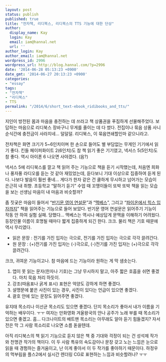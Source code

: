 ```yaml
---
layout: post
status: publish
published: true
title: "전자책, 리디북스, 리디북스의 TTS 기능에 대한 단상"
author:
  display_name: Kay
  login: Kay
  email: iam@hannal.net
  url: ''
author_login: Kay
author_email: iam@hannal.net
wordpress_id: 2996
wordpress_url: http://blog.hannal.com/?p=2996
date: '2014-06-28 05:13:23 +0900'
date_gmt: '2014-06-27 20:13:23 +0900'
categories:
- "essay"
tags:
- "전자책"
- "리디북스"
- TTS
permalink: "/2014/6/short_text-ebook_ridibooks_and_tts/"
---
```

<p>지인이 방전된 몸과 마음을 충전하는 데 쓰라고 책 상품권을 푸짐하게 선물해주었다. 보답하는 마음으로 리디북스 장바구니 무게를 줄이는 데 다 썼다. 전집이나 묶음 상품 사니 순식간에 충전금이 사라지네... 덜덜덜. 리디북스, 이 묶음연쇄할인마 같으니라고.</p>
<p>전차책은 화면 크기가 5~6인치이며 한 손으로 들어도 별 부담없는 무게인 기기에서 읽기 좋다. 킨들 페이퍼화이트 2(6인치)도 참 책 읽기 좋은 기기였고, 넥서스 5(5인치)도 참 좋다. 역시 아이폰 6 나오면 사야겠다. (음?)</p>
<p>넥서스 5에 리디북스를 깔고 책 읽어 주는 기능으로 책을 듣기 시작했는데, 처음엔 희화나 풍자풍 라디오를 듣는 것 같아 재밌었는데, 듣다보니 기대 이상으로 집중하여 듣게 된다. 나보다 발음이 훨씬 좋네... 게다가 한자 같은 건 쿨하게 무시하고 넘어가는 모습이 은근히 내 취향. 초등학교 “말하기 듣기” 수업 때 꼬맹이들이 또박 또박 책을 읽는 모습을 보는 선생님 마음이 내 마음과 비슷할까?</p>
<p>좀 짓궂은 마음이 들어서 “<a href="http://ridibooks.com/v2/Detail?id=734000252">반기문 영어 연설문</a>”과 “<a href="http://ridibooks.com/v2/Detail?id=509000308">맥베스</a>”, 그리고 “<a href="http://ridibooks.com/v2/Detail?id=364000352">파이온에서 힉스 입자까지</a>” 책을 읽어주는 기능으로 들어 보았다. 반기문 영어 연설문은 읽어주기 기능이 작동 안 하여 실험 실패. 당했다... 맥베스는 역시나 예상답게 문맥을 이해하기 어려웠다. 등장인물 이름이 호명될 때마다 짧게 집중하게 되긴 한다. 크크. 물리 책은 기호 때문에 역시 무리였다.</p>
<ul>
<li>읽은 문장 : 전기를 가진 입자는 극으로, 전기를 가진 입자는 극으로 각각 끌려간다.</li>
<li>원 문장 : (+)전기를 가진 입자는 (-)극으로, (-)전기를 가진 입자는 (+)극으로 각각 끌려간다.</li>
</ul>
<p>크크, 귀여운 기능이고나. 참 마음에 드는 기능이라 원하는 게 막 샘솟는다.</p>
<ol>
<li>앱이 못 읽는 문자(한자나 기호)는 그냥 무시하지 말고, 아주 짧은 호흡을 쉬면 좋겠다. 마치 묵음 처리 하듯이. </li>
<li>강조(따옴표나 굵게 표시) 표현은 억양도 강하게 하면 좋겠다.</li>
<li>설명문에 붙은 사진이 있는 경우, 사진이 있다는 언급이 있으면 좋겠다. </li>
<li>괄호 안에 있는 문장도 읽어주면 좋겠다.</li>
</ol>
<p>유지태 목소리나 이선균 목소리도 있으면 좋겠다. 단지 목소리가 좋아서 내가 이름을 기억하는 배우이다. ㅜㅜ 여자는 만화영화 겨울왕국의 안나 공주가 노래 부를 때 목소리가 있으면 좋겠고. 흠... 다크나이트의 배트맨 목소리는 아무래도 알아 듣기 힘들겠지? 자서전은 막 그 사람 목소리로 나오면 소름 돋을텐데.</p>
<p>아직 리디북스의 책 읽기 기능으로 듣지 않은 책 중 기대와 걱정이 되는 건 성석제 작가와 천명관 작가의 책이다. 이 두 사람 특유의 속도감이나 문장 갖고 노는 느낌은 눈으로 읽을 때 경험하는 즐거움이고, 난 이게 좋아서 이 두 작가를 좋아하기 때문이다. 하정우의 먹부림을 플스2에서 실시간 렌더링 CG로 표현하는 느낌과 비슷할려나? ㅜㅜ</p>

